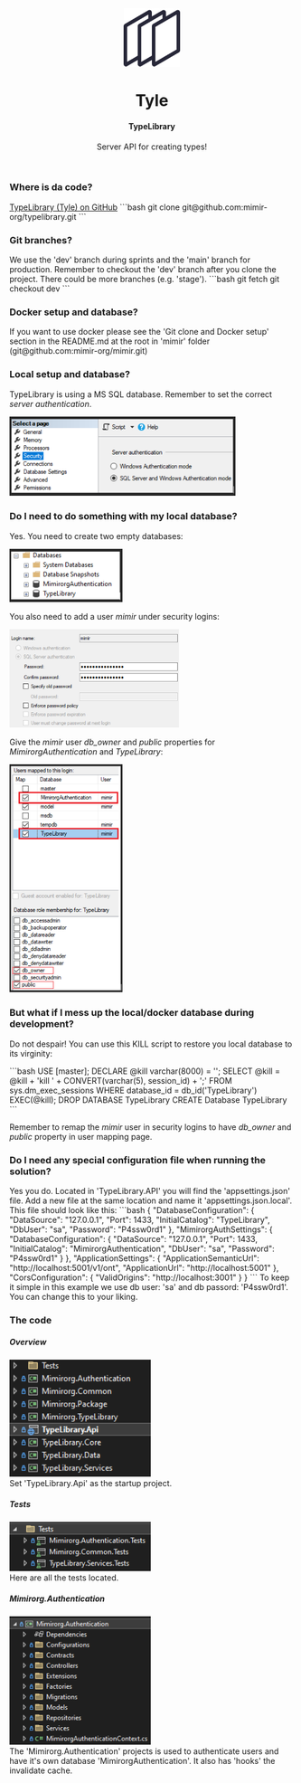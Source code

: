<div align="center">
  <img src="images/library.png" alt="logo" width="100" height="auto" />
  <h1>Tyle</h1>
  <h4>TypeLibrary</h4>
  <p>Server API for creating types!</p>
</div>

<br />

<h3>Where is da code?</h3>
<a href="https://github.com/mimir-org/typelibrary">TypeLibrary (Tyle) on GitHub</a>
```bash
git clone git@github.com:mimir-org/typelibrary.git
```
<h3>Git branches?</h3>
We use the 'dev' branch during sprints and the 'main' branch for production. Remember to checkout the 'dev' branch after you clone the project. There could be more branches (e.g. 'stage').
```bash
git fetch
git checkout dev
```

<h3>Docker setup and database?</h3>
If you want to use docker please see the 'Git clone and Docker setup' section in the README.md at the root in 'mimir' folder (git@github.com:mimir-org/mimir.git)

<h3>Local setup and database?</h3>
<p>TypeLibrary is using a MS SQL database. Remember to set the correct <i>server authentication</i>.</p>  
<img src="/src/server/Images/SqlDbProperty.PNG" alt="logo" width="400" height="auto" />

<h3>Do I need to do something with my local database?</h3>
<p>Yes. You need to create two empty databases:<p>
<img src="/src/server/images/SqlDatabases.png" alt="logo" width="200" height="auto" />
<p>You also need to add a user <i>mimir</i> under security logins:</p>
<img src="/src/server/images/SqlMimirUser.png" alt="logo" width="300" height="auto" />
<p>Give the <i>mimir</i> user <i>db_owner</i> and <i>public</i> properties for <i>MimirorgAuthentication</i> and <i>TypeLibrary</i>:</p>
<img src="/src/server/images/SqlMimirMapping.png" alt="logo" width="200" height="auto" />

<h3>But what if I mess up the local/docker database during development?</h3>
<p>Do not despair! You can use this KILL script to restore you local database to its virginity:</p>
```bash
USE [master];
DECLARE @kill varchar(8000) = '';
SELECT @kill = @kill + 'kill ' + CONVERT(varchar(5), session_id) + ';'
FROM sys.dm_exec_sessions
WHERE database_id = db_id('TypeLibrary')
EXEC(@kill);
DROP DATABASE TypeLibrary
CREATE Database TypeLibrary
```
<p>Remember to remap the <i>mimir</i> user in security logins to have <i>db_owner</i> and <i>public</i> property in user mapping page.</p>

<h3>Do I need any special configuration file when running the solution?</h3>
Yes you do. Located in 'TypeLibrary.API' you will find the 'appsettings.json' file. Add a new file at the same location and name it 'appsettings.json.local'. This file should look like this:
```bash
{
  "DatabaseConfiguration": {
    "DataSource": "127.0.0.1",
    "Port": 1433,
    "InitialCatalog": "TypeLibrary",
    "DbUser": "sa",
    "Password": "P4ssw0rd1"
  },
  "MimirorgAuthSettings": {
    "DatabaseConfiguration": {
      "DataSource": "127.0.0.1",
      "Port": 1433,
      "InitialCatalog": "MimirorgAuthentication",
      "DbUser": "sa",
      "Password": "P4ssw0rd1"
    }
  },
  "ApplicationSettings": {
    "ApplicationSemanticUrl": "http://localhost:5001/v1/ont",
    "ApplicationUrl": "http://localhost:5001"
  },
  "CorsConfiguration": {
    "ValidOrigins": "http://localhost:3001"
  }
}
```
To keep it simple in this example we use db user: 'sa' and db passord: 'P4ssw0rd1'. You can change this to your liking.

<h3>The code</h3>
<h5>Overview</h5>
<img src="/src/server/images/code_overview.png" alt="logo" width="250" height="auto" />
</br>
Set 'TypeLibrary.Api' as the startup project.

<h5>Tests</h5>
<img src="/src/server/images/code_tests.png" alt="logo" width="250" height="auto" />
</br>
Here are all the tests located.


<h5>Mimirorg.Authentication</h5>
<img src="/src/server/images/code_authentication.png" alt="logo" width="250" height="auto" />
</br>
The 'Mimirorg.Authentication' projects is used to authenticate users and have it's own database 'MimirorgAuthentication'. It also has 'hooks' the invalidate cache. 

